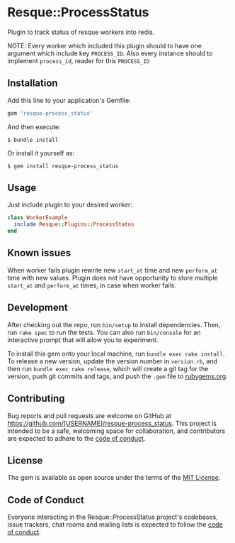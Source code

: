 # Resque::ProcessStatus

Plugin to track status of resque workers into redis.

NOTE: Every worker which included this plugin should to have one argument which include key `PROCESS_ID`. Also every instance should to implement `process_id`, reader for this `PROCESS_ID`

## Installation

Add this line to your application's Gemfile:

```ruby
gem 'resque-process_status'
```

And then execute:

    $ bundle install

Or install it yourself as:

    $ gem install resque-process_status

## Usage

Just include plugin to your desired worker:

```ruby
class WorkerExample
  include Resque::Plugins::ProcessStatus
end
```

## Known issues

When worker fails plugin rewrite new `start_at` time and new `perform_at` time with new values.
Plugin does not have opportunity to store multiple `start_at` and `perform_at` times, in case when worker fails.

## Development

After checking out the repo, run `bin/setup` to install dependencies. Then, run `rake spec` to run the tests. You can also run `bin/console` for an interactive prompt that will allow you to experiment.

To install this gem onto your local machine, run `bundle exec rake install`. To release a new version, update the version number in `version.rb`, and then run `bundle exec rake release`, which will create a git tag for the version, push git commits and tags, and push the `.gem` file to [rubygems.org](https://rubygems.org).

## Contributing

Bug reports and pull requests are welcome on GitHub at https://github.com/[USERNAME]/resque-process_status. This project is intended to be a safe, welcoming space for collaboration, and contributors are expected to adhere to the [code of conduct](https://github.com/[USERNAME]/resque-process_status/blob/master/CODE_OF_CONDUCT.md).


## License

The gem is available as open source under the terms of the [MIT License](https://opensource.org/licenses/MIT).

## Code of Conduct

Everyone interacting in the Resque::ProcessStatus project's codebases, issue trackers, chat rooms and mailing lists is expected to follow the [code of conduct](https://github.com/[USERNAME]/resque-process_status/blob/master/CODE_OF_CONDUCT.md).
